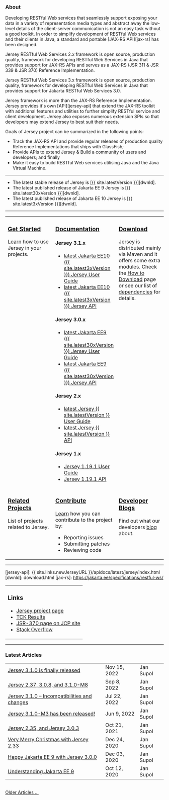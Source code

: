 <link href="jersey.css" rel="stylesheet"/>
<h3>About</h3>

Developing RESTful Web services that seamlessly support exposing your data in a
variety of representation media types and abstract away the low-level details
of the client-server communication is not an easy task without a good toolkit.
In order to simplify development of RESTful Web services and their clients in Java,
a standard and portable [JAX-RS API][jax-rs] has been designed.

Jersey RESTful Web Services 2.x framework is open source, production quality,
framework for developing RESTful Web Services in Java that provides support for
JAX-RS APIs and serves as a JAX-RS (JSR 311 & JSR 339 & JSR 370) Reference Implementation.

Jersey RESTful Web Services 3.x framework is open source, production quality,
framework for developing RESTful Web Services in Java that provides support for
Jakarta RESTful Web Services 3.0.

Jersey framework is more than the JAX-RS Reference Implementation. Jersey provides
it's own [API][jersey-api] that extend the JAX-RS toolkit with additional features
and utilities to further simplify RESTful service and client development. Jersey
also exposes numerous extension SPIs so that developers may extend Jersey to best
suit their needs.

Goals of Jersey project can be summarized in the following points:

*   Track the JAX-RS API and provide regular releases of production quality
    Reference Implementations that ships with GlassFish;
*   Provide APIs to extend Jersey & Build a community of users and developers;
    and finally
*   Make it easy to build RESTful Web services utilising Java and the
    Java Virtual Machine.

---

*   The latest stable release of Jersey is [{{ site.latestVersion }}][dwnld].
*   The latest published release of Jakarta EE 9 Jersey is [{{ site.latest30xVersion }}][dwnld].
*   The latest published release of Jakarta EE 10 Jersey is [{{ site.latest3xVersion }}][dwnld].

---

<table style="border:none;">
<tr>
<td  style="width:30%;border:none;vertical-align: top;padding-right:5px;">
<h3><a class="headerlink" href="{{ site.links.newJerseyURL }}/documentation/latest/getting-started.html">
    <var class="icon-compass"></var> Get Started
</a></h3>

<a href ="{{ site.links.newJerseyURL }}/documentation/latest/getting-started.html">Learn</a> how to use Jersey in your projects.
</td><td style="width:40%;border:none;vertical-align: top;">

<h3><a class="headerlink" href="{{ site.links.newJerseyURL }}/documentation/latest/index.html">
    <var class="icon-book"></var> Documentation
</a></h3>

<h4>Jersey 3.1.x</h4>
        <ul>
                <li><a href="{{ site.links.newJerseyURL }}/documentation/{{ site.latest3xFolder }}/index.html">latest Jakarta EE10 ({{ site.latest3xVersion }}) Jersey User Guide</a></li>
                <li><a href="{{ site.links.newJerseyURL }}/apidocs/{{ site.latest3xFolder }}/jersey/index.html">latest Jakarta EE10 ({{ site.latest3xVersion }}) Jersey API</a></li>
        </ul>
<h4>Jersey 3.0.x</h4>
	<ul>
		<li><a href="{{ site.links.newJerseyURL }}/documentation/{{ site.latest30xFolder }}/index.html">latest Jakarta EE9 ({{ site.latest30xVersion }}) Jersey User Guide</a></li>
		<li><a href="{{ site.links.newJerseyURL }}/apidocs/{{ site.latest30xFolder }}/jersey/index.html">latest Jakarta EE9 ({{ site.latest30xVersion }}) Jersey API</a></li>
        </ul>
<h4>Jersey 2.x</h4>
	<ul><li><a href="{{ site.links.newJerseyURL }}/documentation/latest/index.html">latest Jersey {{ site.latestVersion }} User Guide</a></li>
	<li><a href="{{ site.links.newJerseyURL }}/apidocs/latest/jersey/index.html">latest Jersey {{ site.latestVersion }} API</a></li></ul>
<h4>Jersey 1.x</h4>
	<ul><li><a href="{{ site.links.newJerseyURL }}/documentation/1.19.1/index.html">Jersey 1.19.1 User Guide</a></li>
	<li><a href="{{ site.links.newJerseyURL }}/apidocs/1.19.1/jersey/index.html">Jersey 1.19.1 API</a></li></ul>
</td><td style="border:none;vertical-align: top;">

<h3><a class="headerlink" href="download.html">
    <var class="icon-cloud-download"></var> Download
</a></h3>

Jersey is distributed mainly via Maven and it offers some extra modules.
Check the <a href="download.html">How to Download</a> page or see our list of <a href="{{ site.links.newJerseyURL }}/documentation/latest/modules-and-dependencies.html">dependencies</a> for details.
</td></tr>
<tr><td style="border:none;vertical-align: top;">
<h3><a class="headerlink" href="related.html">
    <var class="icon-tags"></var> Related Projects
</a></h3>

List of projects related to Jersey.

</td><td style="border:none;vertical-align: top;">
<h3><a class="headerlink" href="contribute.html">
    <var class="icon-group"></var> Contribute
</a></h3>

<a href="contribute.html">Learn</a> how you can contribute to the project by:
<ul class="icons-ul">
    <li><var class="icon-li icon-bug"></var> Reporting issues</li>
    <li><var class="icon-li icon-code-fork"></var> Submitting patches</li>
    <li><var class="icon-li icon-eye-open"></var> Reviewing code</li>
</ul>

</td><td style="border:none;vertical-align: top;">
<h3><a class="headerlink" href="bloggers.html">
    <var class="icon-rss"></var> Developer Blogs
</a></h3>

Find out what our developers <a href="bloggers.html">blog</a> about.
</td></tr>
</table>

---

[jersey-api]: {{ site.links.newJerseyURL }}/apidocs/latest/jersey/index.html
[dwnld]: download.html
[jax-rs]: https://jakarta.ee/specifications/restful-ws/

<table style="border:none;width:100%;">
<tr>
<td style="
               text-align: start;
               vertical-align: top;
               border:none;">
<h3> <a name="Links"></a>Links</h3>

- <a href="https://projects.eclipse.org/projects/ee4j.jersey">Jersey project page</a><br/>
- <a href="TCK-Results.html">TCK Results</a><br/>
- <a href="https://jcp.org/en/jsr/detail?id=370">JSR-370 page on JCP site</a><br/>
- <a href="https://stackoverflow.com/questions/tagged/jersey">Stack Overflow</a><br/>
</td>
 </tr>
</table>

---

<h3>Latest Articles</h3>

<table style="width:100%;border:none;">
<tr> <td> <a class="article" href="{{ site.links.honzablog }}/?p=278" target="_blank">Jersey 3.1.0 is finally released</a>                   </td><td> Nov 15, 2022 </td><td> Jan Supol </td> </tr>
<tr> <td> <a class="article" href="{{ site.links.honzablog }}/?p=266" target="_blank">Jersey 2.37, 3.0.8, and 3.1.0-M8</a>                   </td><td> Sep 8, 2022 </td><td> Jan Supol </td> </tr>
<tr> <td> <a class="article" href="{{ site.links.honzablog }}/?p=258" target="_blank">Jersey 3.1.0 – Incompatibilities and changes</a>       </td><td> Jul 22, 2022 </td><td> Jan Supol </td> </tr>
<tr> <td> <a class="article" href="{{ site.links.honzablog }}/?p=254" target="_blank">Jersey 3.1.0-M3 has been released!</a>                 </td><td> Jun 9, 2022 </td><td> Jan Supol </td> </tr>
<tr> <td> <a class="article" href="{{ site.links.honzablog }}/?p=243" target="_blank">Jersey 2.35, and Jersey 3.0.3</a>                      </td><td> Oct 21, 2021 </td><td> Jan Supol </td> </tr>
<tr> <td> <a class="article" href="{{ site.links.honzablog }}/?p=238" target="_blank">Very Merry Christmas with Jersey 2.33</a>              </td><td> Dec 24, 2020 </td><td> Jan Supol </td> </tr>
<tr> <td> <a class="article" href="{{ site.links.honzablog }}/?p=235" target="_blank">Happy Jakarta EE 9 with Jersey 3.0.0</a>               </td><td> Dec 03, 2020 </td><td> Jan Supol </td> </tr>
<tr> <td> <a class="article" href="{{ site.links.honzablog }}/?p=202" target="_blank">Understanding Jakarta EE 9</a>                         </td><td> Oct 12, 2020 </td><td> Jan Supol </td> </tr>
</table>

<br/>
<a href="older-articles.html">Older Articles &hellip;</a>

